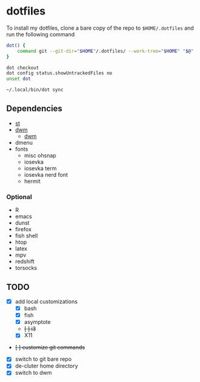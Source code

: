 # dotfiles

To install my dotfiles, clone a bare copy of the repo to `$HOME/.dotfiles` and run the
following command
```sh
dot() {
    command git --git-dir="$HOME"/.dotfiles/ --work-tree="$HOME" "$@"
}

dot checkout
dot config status.showUntrackedFiles no
unset dot

~/.local/bin/dot sync
```

## Dependencies

- [st](https://gitlab.com/i3wgnit/st-twl)
- [dwm](https://gitlab.com/i3wgnit/dwm-twl)
  - [dwm](https://gitlab.com/i3wgnit/dwmblocks-twl)
- dmenu
- fonts
  - misc ohsnap
  - iosevka
  - iosevka term
  - iosevka nerd font
  - hermit

### Optional

- R
- emacs
- dunst
- firefox
- fish shell
- htop
- latex
- mpv
- redshift
- torsocks

## TODO

- [x] add local customizations
  - [x] bash
  - [x] fish
  - [x] asymptote
  - ~~[ ] i3~~
  - [x] X11
- ~~[ ] customize git commands~~
- [x] switch to git bare repo
- [x] de-cluter home directory
- [x] switch to dwm
